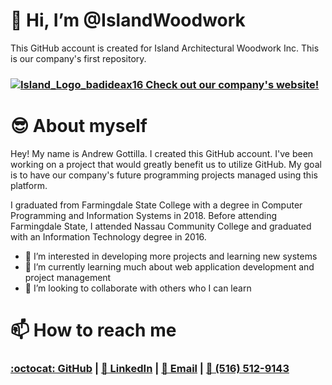 # 👋 Hi, I’m @IslandWoodwork
This GitHub account is created for Island Architectural Woodwork Inc.
This is our company's first repository.



### [![Island_Logo_badideax16](https://user-images.githubusercontent.com/95363007/144275282-b982f5bc-de5d-4d1a-818f-896d0f492e3f.png) Check out our company's website!](https://www.islandwoodwork.com/)

# 😎 About myself
Hey! My name is Andrew Gottilla. I created this GitHub account. I've been working on a project that would greatly benefit us to utilize GitHub. My goal is to have our company's future programming projects managed using this platform.

I graduated from Farmingdale State College with a degree in Computer Programming and Information Systems in 2018. Before attending Farmingdale State, I attended Nassau Community College and graduated with an Information Technology degree in 2016.

- 👀 I’m interested in developing more projects and learning new systems
- 🌱 I’m currently learning much about web application development and project management
- 💞️ I’m looking to collaborate with others who I can learn

# 📫 How to reach me
### [:octocat: GitHub](https://github.com/AndrewGottilla) | [👤 LinkedIn](https://www.linkedin.com/in/andrewgottilla/) | [📧 Email](mailto:andrew_gottilla@yahoo.com) | [📱 (516) 512-9143](tel:+5165129143)
